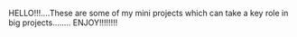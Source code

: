 HELLO!!!....These are some of my mini projects which can take a key role in big projects........
ENJOY!!!!!!!!
